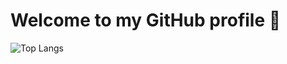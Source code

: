 # Welcome to my GitHub profile 👋

![Top Langs](https://github-readme-stats.vercel.app/api/top-langs/?username=NikBel3476&layout=compact&theme=dark)
